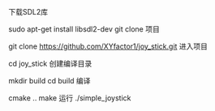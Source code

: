 下载SDL2库

sudo apt-get install libsdl2-dev
git clone 项目

git clone https://github.com/XYfactor1/joy_stick.git
进入项目

cd joy_stick
创建编译目录

mkdir build cd build
编译

cmake .. make
运行
./simple_joystick
